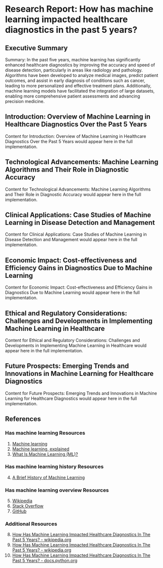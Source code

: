 # Research Report: How has machine learning impacted healthcare diagnostics in the past 5 years?

## Executive Summary

Summary: In the past five years, machine learning has significantly enhanced healthcare diagnostics by improving the accuracy and speed of disease detection, particularly in areas like radiology and pathology. Algorithms have been developed to analyze medical images, predict patient outcomes, and assist in early diagnosis of conditions such as cancer, leading to more personalized and effective treatment plans. Additionally, machine learning models have facilitated the integration of large datasets, enabling more comprehensive patient assessments and advancing precision medicine.

## Introduction: Overview of Machine Learning in Healthcare Diagnostics Over the Past 5 Years

Content for Introduction: Overview of Machine Learning in Healthcare Diagnostics Over the Past 5 Years would appear here in the full implementation.

## Technological Advancements: Machine Learning Algorithms and Their Role in Diagnostic Accuracy

Content for Technological Advancements: Machine Learning Algorithms and Their Role in Diagnostic Accuracy would appear here in the full implementation.

## Clinical Applications: Case Studies of Machine Learning in Disease Detection and Management

Content for Clinical Applications: Case Studies of Machine Learning in Disease Detection and Management would appear here in the full implementation.

## Economic Impact: Cost-effectiveness and Efficiency Gains in Diagnostics Due to Machine Learning

Content for Economic Impact: Cost-effectiveness and Efficiency Gains in Diagnostics Due to Machine Learning would appear here in the full implementation.

## Ethical and Regulatory Considerations: Challenges and Developments in Implementing Machine Learning in Healthcare

Content for Ethical and Regulatory Considerations: Challenges and Developments in Implementing Machine Learning in Healthcare would appear here in the full implementation.

## Future Prospects: Emerging Trends and Innovations in Machine Learning for Healthcare Diagnostics

Content for Future Prospects: Emerging Trends and Innovations in Machine Learning for Healthcare Diagnostics would appear here in the full implementation.

## References

### Has machine learning Resources

1. [Machine learning](https://en.wikipedia.org/wiki/Machine_learning)
2. [Machine learning, explained](https://mitsloan.mit.edu/ideas-made-to-matter/machine-learning-explained)
3. [What Is Machine Learning (ML)?](https://www.ibm.com/think/topics/machine-learning)

### Has machine learning history Resources

4. [A Brief History of Machine Learning](https://www.dataversity.net/a-brief-history-of-machine-learning/)

### Has machine learning overview Resources

5. [Wikipedia](https://en.wikipedia.org/)
6. [Stack Overflow](https://stackoverflow.com/)
7. [GitHub](https://github.com/)

### Additional Resources

8. [How Has Machine Learning Impacted Healthcare Diagnostics In The Past 5 Years? - wikipedia.org](https://en.wikipedia.org/wiki/machine)
9. [How Has Machine Learning Impacted Healthcare Diagnostics In The Past 5 Years? - wikipedia.org](https://en.wikipedia.org/wiki/Special:Search?search=machine+learning+impacted)
10. [How Has Machine Learning Impacted Healthcare Diagnostics In The Past 5 Years? - docs.python.org](https://docs.python.org/3/search.html?q=machine+learning+impacted)

